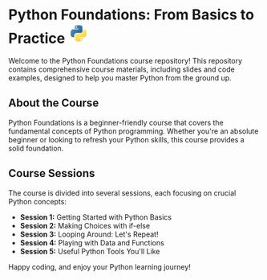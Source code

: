 # Python Foundations: From Basics to Practice <a href="https://www.python.org" target="_blank" rel="noreferrer"> <img src="https://raw.githubusercontent.com/devicons/devicon/master/icons/python/python-original.svg" alt="python" width="40" height="40"/> </a>



Welcome to the Python Foundations course repository! This repository contains comprehensive course materials, including slides and code examples, designed to help you master Python from the ground up.

## About the Course

Python Foundations is a beginner-friendly course that covers the fundamental concepts of Python programming. Whether you're an absolute beginner or looking to refresh your Python skills, this course provides a solid foundation. 

## Course Sessions

The course is divided into several sessions, each focusing on crucial Python concepts:

- **Session 1:** Getting Started with Python Basics
- **Session 2:** Making Choices with if-else
- **Session 3:** Looping Around: Let's Repeat!
- **Session 4:** Playing with Data and Functions
- **Session 5:** Useful Python Tools You'll Like

Happy coding, and enjoy your Python learning journey!

